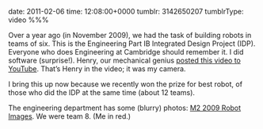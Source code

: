 date: 2011-02-06
time: 12:08:00+0000
tumblr: 3142650207
tumblrType: video
%%%

Over a year ago (in November 2009), we had the task of building robots in teams of six. This is the Engineering Part IB Integrated Design Project (IDP). Everyone who does Engineering at Cambridge should remember it. I did software (surprise!). Henry, our mechanical genius [posted this video to YouTube](https://www.youtube.com/watch?v=3z2sxJp95u4). That’s Henry in the video; it was my camera.

I bring this up now because we recently won the prize for best robot, of those who did the IDP at the same time (about 12 teams).

The engineering department has some (blurry) photos: [M2 2009 Robot Images](http://www.eng.cam.ac.uk/DesignOffice/idp/idp_photos/2009m2/index.html). We were team 8. (Me in red.)
